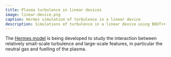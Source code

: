 ```yaml
---
title: Plasma turbulence in linear devices
image: linear-device.png
caption: Hermes simulation of turbulence in a linear device
description: Simulations of turbulence in a linear device using BOUT++
---
```


The [Hermes model](https://github.com/boutproject/hermes) is being developed to study the interaction
between relatively small-scale turbulence and large-scale features, in particular the neutral gas and fuelling
of the plasma.
